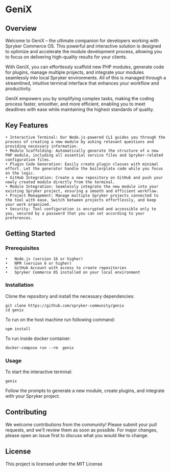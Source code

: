 # GeniX

## Overview

Welcome to GeniX – the ultimate companion for developers working with Spryker Commerce OS. 
This powerful and interactive solution is designed to optimize and accelerate the module development process, allowing you to focus on delivering high-quality results for your clients.

With GeniX, you can effortlessly scaffold new PHP modules, generate code for plugins, manage multiple projects, and integrate your modules seamlessly into local Spryker environments. 
All of this is managed through a streamlined, intuitive terminal interface that enhances your workflow and productivity.

GeniX empowers you by simplifying complex tasks, making the coding process faster, smoother, and more efficient, enabling you to meet deadlines with ease while maintaining the highest standards of quality.

## Key Features

	• Interactive Terminal: Our Node.js-powered CLI guides you through the process of creating a new module by asking relevant questions and providing necessary information.
	• Module Scaffolding: Automatically generate the structure of a new PHP module, including all essential service files and Spryker-related configuration files.
	• Plugin Code Generation: Easily create plugin classes with minimal effort. Let the generator handle the boilerplate code while you focus on the logic.
	• GitHub Integration: Create a new repository on GitHub and push your newly created module directly from the terminal.
	• Module Integration: Seamlessly integrate the new module into your existing Spryker project, ensuring a smooth and efficient workflow.
	• Project Management: Manage multiple Spryker projects connected to the tool with ease. Switch between projects effortlessly, and keep your work organized.
    • Security: Tool configuration is encrypted and accessible only to you, secured by a password that you can set according to your preferences.

## Getting Started

### Prerequisites

	•	Node.js (version 16 or higher)
	•	NPM (version 6 or higher)
	•	GitHub Account with access to create repositories
	•	Spryker Commerce OS installed on your local environment

### Installation
    
Clone the repository and install the necessary dependencies:

    git clone https://github.com/spryker-community/genix
    cd genix

To run on the host machine run following command:

    npm install

To run inside docker container:

    docker-compose run --rm  genix
    

### Usage

To start the interactive terminal:

    genix

Follow the prompts to generate a new module, create plugins, and integrate with your Spryker project.

## Contributing

We welcome contributions from the community! Please submit your pull requests, and we’ll review them as soon as possible. 
For major changes, please open an issue first to discuss what you would like to change.

## License

This project is licensed under the MIT License
